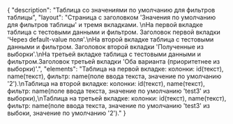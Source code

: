{
"description": "Таблица со значениями по умолчанию для фильтров таблицы",
"layout": "Страница с заголовком 'Значения по умолчанию для фильтров таблицы' и тремя вкладками. \nНа первой вкладке таблица с тестовыми данными и фильтром. Заголовок первой вкладки 'Через default-value поля'.\nНа второй вкладке таблица с тестовыми данными и фильтром. Заголовок второй вкладки 'Полученные из выборки'.\nНа третьей вкладке таблица с тестовыми данными и фильтром.Заголовок третьей вкладки 'Оба варианта (приоритетнее из выборки)'.",
"elements": "Таблица на первой вкладке: колонки: id(текст), name(текст), фильтр: name(поле ввода текста, значение по умолчанию '2').\nТаблица на второй вкладке: колонки: id(текст), name(текст), фильтр: name(поле ввода текста, значение по умолчанию 'test3' из выборки),\nТаблица на третьей вкладке: колонки: id(текст), name(текст), фильтр: name(поле ввода текста, значение по умолчанию 'test3' из выбоки, значение по умолчанию '2')."
}
